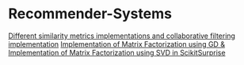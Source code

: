 # Recommender-Systems
[Different similarity metrics implementations and collaborative filtering implementation](https://github.com/KenzyAggour/Recommender-Systems/blob/main/SimilarityMetrics_CollaborativeFiltering.ipynb)
[Implementation of Matrix Factorization using GD & Implementation of Matrix Factorization using SVD in ScikitSurprise](https://github.com/KenzyAggour/Recommender-Systems/blob/main/MatrixFactorization_using_GD_%26_SVD.ipynb)
